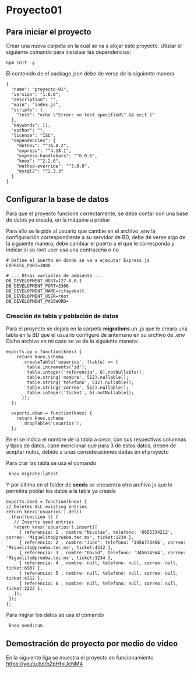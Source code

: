 # Proyecto01

<h2> Para iniciar el proyecto </h2>

 Crear una nueva carpeta en la cúal se va a alojar este proyecto.
 Utiziar el siguiente comando para instalaar las dependencias:
```
npm init -y
```
El contenido de el package.json debe de verse de la siguiente manera
```
{
  "name": "proyecto-01",
  "version": "1.0.0",
  "description": "",
  "main": "index.js",
  "scripts": {
    "test": "echo \"Error: no test specified\" && exit 1"
  },
  "keywords": [],
  "author": "",
  "license": "ISC",
  "dependencies": {
    "dotenv": "^16.0.2",
    "express": "^4.18.1",
    "express-handlebars": "^6.0.6",
    "knex": "^2.2.0",
    "method-override": "^3.0.0",
    "mysql2": "^2.3.3"
  }
}
```

<h2> Configurar la base de datos </h2>

Para que el proyecto funcione correctamente, se debe contar con una base de datos ya creada, en la máquina a probar

Para ello se le pide al usuario que cambie en el archivo .env la configuración correspondiente a su servidor de BD, debe de verse algo de la siguiente manera,
debe cambiar el puerto a el que le corresponda y indicar si su root user usa una contraseña o no

```
# Define el puerto en dónde se va a ejecutar Express.js
EXPRESS_PORT=3000

# ... Otras variables de ambiente ...
DB_DEVELOPMENT_HOST=127.0.0.1
DB_DEVELOPMENT_PORT=3306
DB_DEVELOPMENT_NAME=rifayakult
DB_DEVELOPMENT_USER=root
DB_DEVELOPMENT_PASSWORD=
```

<h3> Creación de tabla y población de datos</h3>

Para el proyecto se dejara en la carpeta <b>migrations</b> un .js que le creara una tabla en la BD que el usuario configure de antemano en su archivo de .env
Dicho archivo en mi caso se ve de la siguiente manera:

```
exports.up = function(knex) {
    return knex.schema
      .createTable('usuarios', (table) => {
        table.increments('id');
        table.integer('referencia', 6).notNullable();
        table.string('nombre', 512).nullable();
        table.string('telefono', 512).nullable();
        table.string('correo', 512).nullable();
        table.integer('ticket', 6).notNullable();
      });
  };
  
  exports.down = function(knex) {
    return knex.schema
      .dropTable('usuarios');
  };
  ```
  
  En el se indica el nombre de la tabla a crear, con sus respectivas columnas y tipos de datos, cabe mencionar que para 3 de estos datos, deben de aceptar nulos,
  debido a unas consideraciones dadas en el proyecto
  
   Para crar las tabla se usa el comando
  ```
   knex migrate:latest
   ```
  
  Y por último en el folder de <b>seeds</b> se encuentra otro archivo js que le permitira poblar los datos a la tabla ya creada
  
   ```
  exports.seed = function(knex) {
  // Deletes ALL existing entries
  return knex('usuarios').del()
    .then(function () {
      // Inserts seed entries
      return knex('usuarios').insert([
        { referencia: 1 , nombre:"Nicolas", telefono: '6655334212', correo: 'Miguelito@prueba.tec.mx', ticket:1234 },
        { referencia: 2 , nombre:"Juan", telefono: '3456773456', correo: 'Miguelito@prueba.tec.mx', ticket:4312 },
        { referencia: 3 , nombre:"David", telefono: '345634564', correo: 'Miguelito@prueba.tec.mx', ticket:1234 },
        { referencia: 4 , nombre: null, telefono: null, correo: null, ticket:6987 },
        { referencia: 5 , nombre: null, telefono: null, correo: null, ticket:4312 },
        { referencia: 6 , nombre: null, telefono: null, correo: null, ticket:2222 },
      ]);
    });
};
 ```
 Para migrar los datos se usa el comando
  ```
   knex seed:run
   ```
   
   <h2> Demostración de proyecto por medio de video</h2>
   
   En la siguiente liga se muestra el proyecto en funcionamiento
   https://youtu.be/bZpHfxUeNM4
